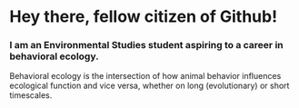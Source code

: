 # Hey there, fellow citizen of Github!
### I am an Environmental Studies student aspiring to a career in behavioral ecology.
Behavioral ecology is the intersection of how animal behavior influences ecological function and vice versa, whether on long (evolutionary) or short timescales.

<!--
**gallus-gallus/gallus-gallus** is a ✨ _special_ ✨ repository because its `README.md` (this file) appears on your GitHub profile.

Here are some ideas to get you started:

- 🔭 I’m currently working on ...
- 🌱 I’m currently learning ...
- 👯 I’m looking to collaborate on ...
- 🤔 I’m looking for help with ...
- 💬 Ask me about ...
- 📫 How to reach me: ...
- 😄 Pronouns: ...
- ⚡ Fun fact: ...
-->
